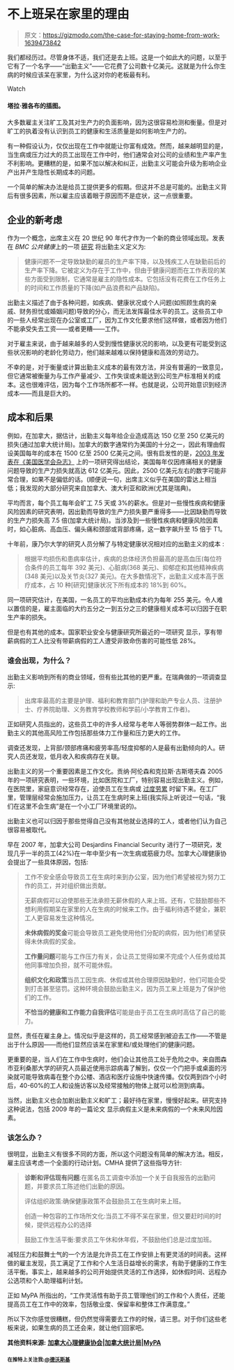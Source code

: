 # 不上班呆在家里的理由

> 原文：<https://gizmodo.com/the-case-for-staying-home-from-work-1639473842>

我们都经历过。尽管身体不适，我们还是去上班。这是一个如此大的问题，以至于它有了一个名字——“出勤主义”——它花费了公司数十亿美元。这就是为什么你生病的时候应该呆在家里，为什么这对你的老板最有利。

Watch

#### 塔拉·雅各布的插图。

大多数雇主关注旷工及其对生产力的负面影响，因为这很容易检测和衡量。但是对旷工的执着没有认识到员工的健康和生活质量是如何影响生产力的。

有一种假设认为，仅仅出现在工作中就能让你富有成效。然而，越来越明显的是，当生病或压力过大的员工出现在工作中时，他们通常会对公司的业绩和生产率产生不利影响。更糟糕的是，如果不加以解决和纠正，出勤主义可能会升级为影响企业产出并产生隐性长期成本的问题。

一个简单的解决办法是给员工提供更多的假期。但这并不总是可能的。出勤主义背后有很多因素，所以雇主应该着眼于原因而不是症状，这一点很重要。

## 企业的新考虑

作为一个概念，出席主义在 20 世纪 90 年代才作为一个新的商业领域出现。发表在 *BMC 公共健康*上的一项 [研究](http://www.biomedcentral.com/1471-2458/11/395) 将出勤主义定义为:

> 健康问题不一定导致缺勤的雇员的生产率下降，以及残疾工人在缺勤前后的生产率下降。它被定义为存在于工作中，但由于健康问题而在工作表现的某些方面受到限制，它通常是雇主的隐性成本。它包括没有花费在工作任务上的时间和工作质量的下降(如产品浪费和产品缺陷)。

出勤主义描述了由于各种问题，如疾病、健康状况或个人问题(如照顾生病的亲戚、财务担忧或婚姻问题)导致的分心，而无法发挥最佳水平的员工。这些员工中的一些人经常出现在办公室或工厂，因为工作文化要求他们这样做，或者因为他们不能承受失去工资——或者更糟——工作。

对于雇主来说，由于越来越多的人受到慢性健康状况的影响，以及更有可能受到这些状况影响的老龄化劳动力，他们越来越难以保持健康和高效的劳动力。

不幸的是，对于衡量或计算出勤主义成本的最有效方法，并没有普遍的一致意见，但它通常被衡量为与工作产量减少、工作失误或未能达到公司生产标准相关的成本。这也很难评估，因为每个工作场所都不一样。也就是说，公司开始意识到经济成本——而且是巨大的。

## 成本和后果

例如，在加拿大，据估计，出勤主义每年给企业造成高达 150 亿至 250 亿美元的损失(通过加拿大统计局)。加拿大的数字通常约为美国的十分之一，因此有理由假设美国每年的成本在 1500 亿至 2500 亿美元之间。很有启发性的是，[2003 年发表在《美国医学会杂志》](http://jama.jamanetwork.com/article.aspx?articleid=197628) 上的一项研究得出结论，美国每年仅因疼痛相关的健康问题导致的生产力损失就高达 612 亿美元。因此，2500 亿美元左右的数字可能非常合理，如果不是偏低的话。(顺便说一句，出席主义似乎在美国的雷达上相当低；我发现的大部分研究来自加拿大、澳大利亚和欧洲(尤其是瑞典)。

平均而言，每个员工每年会旷工 7.5 天或 3%的薪水。但是对一些慢性疾病和健康风险因素的研究表明，因出勤而导致的生产力损失要严重得多——比因缺勤而导致的生产力损失高 7.5 倍(加拿大统计局)。当涉及到一些慢性疾病和健康风险因素时，如心脏病、高血压、偏头痛和颈部或背部疼痛，这一数字飙升至 15 倍于 T1。

十年前，康乃尔大学的研究人员分解了与特定健康状况相对应的出勤主义的成本 :

> 根据平均损伤和患病率估计，疾病的总体经济负担最高的是高血压(每位符合条件的员工每年 392 美元)、心脏病(368 美元)、抑郁症和其他精神疾病(348 美元)以及关节炎(327 美元)。在大多数情况下，出勤主义成本高于医疗成本，占 10 种[研究]健康状况下所有成本的 18%到 60%。

同一项研究估计，在美国，一名员工的平均出勤成本约为每年 255 美元。令人难以置信的是，雇主面临的大约五分之一到五分之三的健康相关成本可以归因于在职生产率的损失。

但是也有其他的成本。国家职业安全与健康研究所最近的一项研究 显示，享有带薪病假的工人比没有带薪病假的工人遭受非致命伤害的可能性低 28%。

### 谁会出现，为什么？

出勤主义影响到所有的商业领域，但有些比其他的更严重。在瑞典做的一项调查显示:

> 出席率最高的主要是护理、福利和教育部门(护理和助产专业人员、注册护士、疗养院助理、义务教育学校教师和学前/小学教育工作者)。

正如研究人员指出的，这些员工中的许多人经常与老年人等弱势群体一起工作。出勤主义的其他高风险工作包括那些体力工作量和压力更大的工作。

调查还发现，上背部/颈部疼痛和疲劳率高/轻度抑郁的人是最有出勤倾向的人。研究人员还发现，低月收入和疾病存在关联。

出勤主义的另一个重要因素是工作文化。贡纳·阿伦森和克拉斯·古斯塔夫森 2005 年的一项研究表明，一些环境，比如医院和工厂，特别容易出现出勤主义。例如，在医院里，家庭意识经常存在，迫使员工在生病或 [过度劳累](https://gizmodo.com/americans-are-more-likely-to-work-nights-and-weekends-c-1634115423) 时留下来。在工厂里，管理层经常会施加压力，让员工在生病时来上班(我实际上听说过一句话，“我们在这里不会生病”是在一个小工厂环境里说的)。

出勤主义也可以归因于那些觉得自己没有其他就业选择的工人，或者他们认为自己很容易被取代。

早在 2007 年，加拿大公司 Desjardins Financial Security 进行了一项研究，发现几乎一半的员工(42%)在一年中至少有一次生病或筋疲力尽。加拿大心理健康协会提出了一些具体原因，包括:

> 工作不安全感会导致员工在生病时来到办公室，因为他们希望被视为努力工作的员工，并对组织做出贡献。
> 
> 无薪病假可以迫使那些无法承担无薪休假的人来上班。还有，它鼓励那些不想利用假期呆在家里的人在生病的时候来工作。由于福利待遇不健全，兼职工人更容易发生这种情况。
> 
> **未休病假的奖金**可能会导致员工避免使用他们分配的病假，因为他们希望获得未休病假的奖金。
> 
> **工作量问题**可能与工作压力有关，会让员工觉得如果不完成个人任务或给其他同事增加负担，就不可能休假。
> 
> **组织文化和政策**当员工因生病、休假或其他合理原因缺勤时，他们可能会受到打击甚至惩罚。这种环境会鼓励出勤主义，因为员工来上班是为了保护他们的工作。
> 
> **不恰当的健康和工作能力自我评估**可能是由于员工在生病时高估了自己的能力。

显然，责任在雇主身上。情况似乎是这样的，员工经常感到被迫去工作——不管是出于什么原因——而他们显然应该呆在家里和/或处理他们的健康问题。

更重要的是，当人们在工作中生病时，他们会让其他员工处于危险之中。来自图森市亚利桑那大学的研究人员最近使用示踪病毒了解到，仅仅一个门把手或桌面的污染就可能导致病毒在整个办公楼、酒店和医疗设施中快速传播。仅仅两到四个小时后，40-60%的工人和设施访客以及经常接触的物体上就可以检测到病毒。

当然，出勤主义也会加剧出勤主义和旷工；最好待在家里，慢慢好起来。研究支持这种说法，包括 2009 年的一篇论文 显示病假主义是未来病假的一个未来风险因素。

### 该怎么办？

很明显，出勤主义有很多不同的方面，所以这个问题没有简单的解决方法。相反，雇主应该考虑一个全面的行动计划。CMHA 提供了这些指导方针:

> **诊断和评估现有问题**:在匿名员工调查中添加一个关于自我报告的出勤问题，并要求员工陈述他们出勤的原因。
> 
> 评估组织政策:确保健康政策不会鼓励员工在生病时来上班。
> 
> 创造一种包容的工作场所文化:当员工不得不呆在家里，但又要赶时间的时候，提供远程办公的选择
> 
> 鼓励工作生活平衡:要求员工午休和休年假，不鼓励他们总是过度加班。

减轻压力和鼓舞士气的一个方法是允许员工在工作安排上有更灵活的时间表。这样做的雇主发现，员工满足了工作和个人生活日益增长的需求，有助于健康的工作生活平衡。事实上，越来越多的公司开始提供灵活的工作选择，如休假时间、远程办公选项和个人助理福利计划。

正如 MyPA 所指出的，“工作灵活性有助于员工管理他们的工作和个人责任，还能提高员工在工作中的效率，包括敬业度、保留率和整体工作满意度。”

所以下次你感觉很糟糕，但仍然觉得需要去工作的时候，请三思。对于你们这些老板来说，如果生病的员工还会来，就让他们回家吧。

**其他资料来源:** [**加拿大心理健康协会**](http://wmhp.cmhaontario.ca/wordpress/wp-content/uploads/2010/03/WMHP-Guide-Final1.pdf)**|**[**加拿大统计局**](http://www.statcan.gc.ca/pub/82-003-x/2006001/article/depress/4060597-eng.htm)**|**[**MyPA**](http://mypabenefit.com/blog/?Tag=presenteeism)

#### <small>在推特上关注我:</small>[<small>@德沃斯基</small>](https://twitter.com/dvorsky)